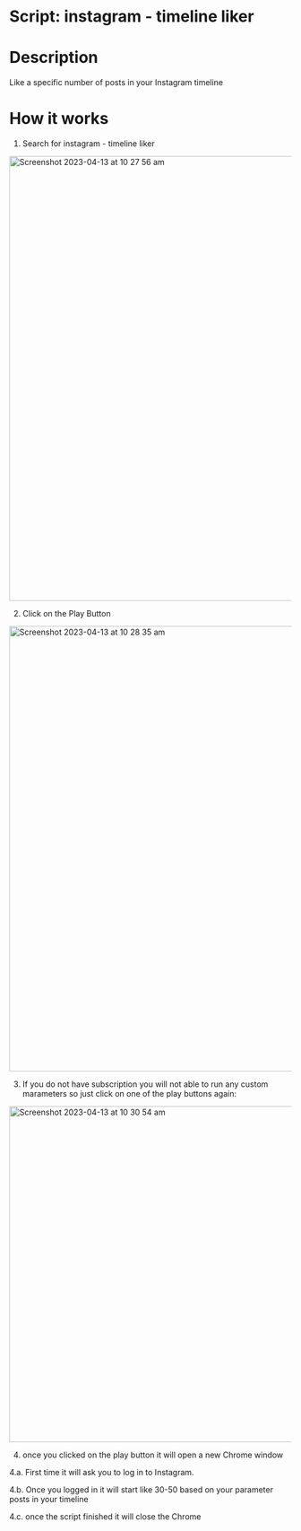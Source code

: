 # Script: instagram - timeline liker

# Description

Like a specific number of posts in your Instagram timeline

# How it works
1. Search for instagram - timeline liker

<img width="793" alt="Screenshot 2023-04-13 at 10 27 56 am" src="https://user-images.githubusercontent.com/16809418/231614730-fbdea32a-0256-407d-99b7-3a6709df699a.png">

2. Click on the Play Button

<img width="794" alt="Screenshot 2023-04-13 at 10 28 35 am" src="https://user-images.githubusercontent.com/16809418/231614933-06f286f5-60ff-4820-9389-eefb4e8eee98.png">

3. If you do not have subscription you will not able to run any custom marameters so just click on one of the play buttons again:

<img width="599" alt="Screenshot 2023-04-13 at 10 30 54 am" src="https://user-images.githubusercontent.com/16809418/231615135-c6eb5825-c881-4dc5-852d-5c054e679441.png">

4. once you clicked on the play button it will open a new Chrome window

4.a. First time it will ask you to log in to Instagram.

4.b. Once you logged in it will start like 30-50 based on your parameter posts in your timeline 

4.c. once the script finished it will close the Chrome

